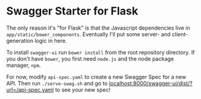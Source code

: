 # Swagger Starter for Flask

The only reason it's "for Flask" is that the Javascript dependencies
live in `app/static/bower_components`. Eventually I'll put some
server- and client-generation logic in here.

To install `swagger-ui` run `bower install` from the root repository directory. If you don't have `bower`, you first need `node.js` and the node package manager, `npm`.

For now, modify `api-spec.yaml` to create a new Swagger Spec for a new
API. Then run `./serve-swag.sh` and go to
[localhost:8000/swagger-ui/dist/?url=/api-spec.yaml](http://localhost:8000/swagger-ui/dist/?url=/api-spec.yaml)
to see your new spec!

